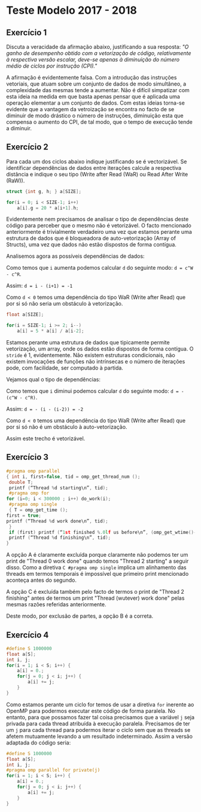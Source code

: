 # Teste Modelo 2017 - 2018

## Exercício 1

Discuta a veracidade da afirmação abaixo, justificando a sua resposta:
*"O ganho de desempenho obtido com a vetorização de código, relativamente à respectiva versão escalar, deve-se apenas à diminuição do número médio de ciclos por instrução (CPI)."*


A afirmação é evidentemente falsa. Com a introdução das instruções vetoriais, que atuam sobre um conjunto de dados de modo simultâneo, a complexidade das mesmas tende a aumentar. Não é difícil simpatizar com esta ideia na medida em que basta apenas pensar que é aplicada uma operação elementar a um conjunto de dados. Com estas ideias torna-se evidente que a vantagem da vetroização se encontra no facto de se diminuir de modo drástico o número de instruções, diminuição esta que compensa o aumento do CPI, de tal modo, que o tempo de execução tende a diminuir.


## Exercício 2

Para cada um dos ciclos abaixo indique justificando se é vectorizável. Se identificar dependências de dados entre iterações calcule a respectiva distância e indique o seu tipo (Write after Read (WaR) ou Read After Write (RaW)).

```C
struct {int g, h; } a[SIZE];

for(i = 0; i < SIZE-1; i++)
    a[i].g = 20 * a[i+1].h;
```
Evidentemente nem precisamos de analisar o tipo de dependências deste código para perceber que o mesmo não é vetorizável. O facto mencionado anteriormente é trivialmente verdadeiro uma vez que estamos perante uma estrutura de dados que é bloqueadora de auto-vetorização (Array of Structs), uma vez que dados não estão dispostos de forma contígua.

Analisemos agora as possíveis dependências de dados:

Como temos que `i` aumenta podemos calcular `d` do seguinte modo: `d = c^W - c^R`.

Assim: `d = i - (i+1) = -1`

Como `d < 0` temos uma dependência do tipo WaR (Write after Read) que por si só não seria um obstáculo à vetorização.

```C
float a[SIZE];

for(i = SIZE-1; i >= 2; i--)
    a[i] = 5 * a[i] / a[i-2];
```

Estamos perante uma estrutura de dados que tipicamente permite vetorização, um array, onde os dados estão dispostos de forma contígua. O `stride` é 1, evidentemente. Não existem estruturas condicionais, não existem invocações de funções não intrínsecas e o número de iterações pode, com facilidade, ser computado à partida.

Vejamos qual o tipo de dependências:

Como temos que `i` diminui podemos calcular `d` do seguinte modo: `d = - (c^W - c^R)`.

Assim: `d = - (i - (i-2)) = -2`

Como `d < 0` temos uma dependência do tipo WaR (Write after Read) que por si só não é um obstáculo à auto-vetorização.

Assim este trecho é vetorizável.

## Exercício 3

```C
#pragma omp parallel
{ int i, first=false, tid = omp_get_thread_num ();
 double T;
 printf (“Thread %d starting\n”, tid);
 #pragma omp for
for (i=0; i < 300000 ; i++) do_work(i);
 #pragma omp single
 { T = omp_get_time ();
first = true;
printf (“Thread %d work done\n”, tid);
 }
 if (first) printf (“1st finished %.0lf us before\n”, (omp_get_wtime()-T)*1e6);
 printf (“Thread %d finishing\n”, tid);
}
```
A opção A é claramente excluída porque claramente não podemos ter um print de "Thread 0 work done" quando temos "Thread 2 starting" a seguir disso. Como a diretiva ```C #pragma omp single``` implica um alinhamento das threads em termos temporais é impossível que primeiro print mencionado aconteça antes do segundo.

A opção C é excluída também pelo facto de termos o print de "Thread 2 finishing" antes de termos um print "Thread (wutever) work done" pelas mesmas razões referidas anteriormente.

Deste modo, por exclusão de partes, a opção B é a correta.

## Exercício 4

```C
#define S 1000000
float a[S];
int i, j;
for(i = 1; i < S; i++) {
    a[i] = 0.;
    for(j = 0; j < i; j++) {
        a[i] += j;
    }
}
```

Como estamos perante um ciclo for temos de usar a diretiva `for` inerente ao OpenMP para podermos executar este código de forma paralela. No entanto, para que possamos fazer tal coisa precisamos que a variável `j` seja privada para cada thread atribuída à execução paralela. Precisamos de ter um `j` para cada thread para podermos iterar o ciclo sem que as threads se afetem mutuamente levando a um resultado indeterminado. Assim a versão adaptada do código seria:

```C
#define S 1000000
float a[S];
int i, j;
#pragma omp parallel for private(j)
for(i = 1; i < S; i++) {
    a[i] = 0.;
    for(j = 0; j < i; j++) {
        a[i] += j;
    }
}
```
